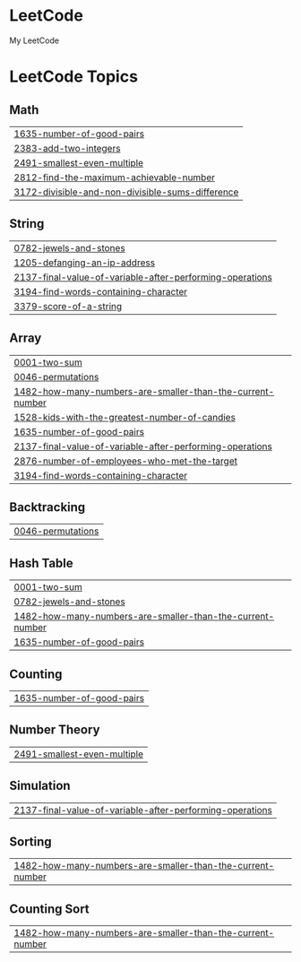 # LeetCode
My LeetCode

<!---LeetCode Topics Start-->
# LeetCode Topics
## Math
|  |
| ------- |
| [1635-number-of-good-pairs](https://github.com/GuiRodri06/LeetCode/tree/master/1635-number-of-good-pairs) |
| [2383-add-two-integers](https://github.com/GuiRodri06/LeetCode/tree/master/2383-add-two-integers) |
| [2491-smallest-even-multiple](https://github.com/GuiRodri06/LeetCode/tree/master/2491-smallest-even-multiple) |
| [2812-find-the-maximum-achievable-number](https://github.com/GuiRodri06/LeetCode/tree/master/2812-find-the-maximum-achievable-number) |
| [3172-divisible-and-non-divisible-sums-difference](https://github.com/GuiRodri06/LeetCode/tree/master/3172-divisible-and-non-divisible-sums-difference) |
## String
|  |
| ------- |
| [0782-jewels-and-stones](https://github.com/GuiRodri06/LeetCode/tree/master/0782-jewels-and-stones) |
| [1205-defanging-an-ip-address](https://github.com/GuiRodri06/LeetCode/tree/master/1205-defanging-an-ip-address) |
| [2137-final-value-of-variable-after-performing-operations](https://github.com/GuiRodri06/LeetCode/tree/master/2137-final-value-of-variable-after-performing-operations) |
| [3194-find-words-containing-character](https://github.com/GuiRodri06/LeetCode/tree/master/3194-find-words-containing-character) |
| [3379-score-of-a-string](https://github.com/GuiRodri06/LeetCode/tree/master/3379-score-of-a-string) |
## Array
|  |
| ------- |
| [0001-two-sum](https://github.com/GuiRodri06/LeetCode/tree/master/0001-two-sum) |
| [0046-permutations](https://github.com/GuiRodri06/LeetCode/tree/master/0046-permutations) |
| [1482-how-many-numbers-are-smaller-than-the-current-number](https://github.com/GuiRodri06/LeetCode/tree/master/1482-how-many-numbers-are-smaller-than-the-current-number) |
| [1528-kids-with-the-greatest-number-of-candies](https://github.com/GuiRodri06/LeetCode/tree/master/1528-kids-with-the-greatest-number-of-candies) |
| [1635-number-of-good-pairs](https://github.com/GuiRodri06/LeetCode/tree/master/1635-number-of-good-pairs) |
| [2137-final-value-of-variable-after-performing-operations](https://github.com/GuiRodri06/LeetCode/tree/master/2137-final-value-of-variable-after-performing-operations) |
| [2876-number-of-employees-who-met-the-target](https://github.com/GuiRodri06/LeetCode/tree/master/2876-number-of-employees-who-met-the-target) |
| [3194-find-words-containing-character](https://github.com/GuiRodri06/LeetCode/tree/master/3194-find-words-containing-character) |
## Backtracking
|  |
| ------- |
| [0046-permutations](https://github.com/GuiRodri06/LeetCode/tree/master/0046-permutations) |
## Hash Table
|  |
| ------- |
| [0001-two-sum](https://github.com/GuiRodri06/LeetCode/tree/master/0001-two-sum) |
| [0782-jewels-and-stones](https://github.com/GuiRodri06/LeetCode/tree/master/0782-jewels-and-stones) |
| [1482-how-many-numbers-are-smaller-than-the-current-number](https://github.com/GuiRodri06/LeetCode/tree/master/1482-how-many-numbers-are-smaller-than-the-current-number) |
| [1635-number-of-good-pairs](https://github.com/GuiRodri06/LeetCode/tree/master/1635-number-of-good-pairs) |
## Counting
|  |
| ------- |
| [1635-number-of-good-pairs](https://github.com/GuiRodri06/LeetCode/tree/master/1635-number-of-good-pairs) |
## Number Theory
|  |
| ------- |
| [2491-smallest-even-multiple](https://github.com/GuiRodri06/LeetCode/tree/master/2491-smallest-even-multiple) |
## Simulation
|  |
| ------- |
| [2137-final-value-of-variable-after-performing-operations](https://github.com/GuiRodri06/LeetCode/tree/master/2137-final-value-of-variable-after-performing-operations) |
## Sorting
|  |
| ------- |
| [1482-how-many-numbers-are-smaller-than-the-current-number](https://github.com/GuiRodri06/LeetCode/tree/master/1482-how-many-numbers-are-smaller-than-the-current-number) |
## Counting Sort
|  |
| ------- |
| [1482-how-many-numbers-are-smaller-than-the-current-number](https://github.com/GuiRodri06/LeetCode/tree/master/1482-how-many-numbers-are-smaller-than-the-current-number) |
<!---LeetCode Topics End-->